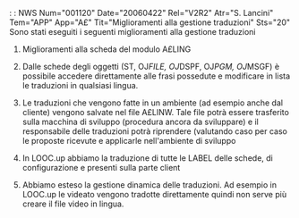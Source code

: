  :  : NWS Num="001120" Date="20060422" Rel="V2R2" Atr="S. Lancini" Tem="APP" App="A£" Tit="Miglioramenti alla gestione traduzioni" Sts="20"
Sono stati eseguiti i seguenti miglioramenti alla gestione traduzioni

1. Miglioramenti alla scheda del modulo A£LING

2. Dalle schede degli oggetti (ST, OJ*FILE, OJ*DSPF, OJ*PGM, OJ*MSGF) è possibile accedere
direttamente alle frasi possedute e modificare in lista le traduzioni in qualsiasi lingua.

3. Le traduzioni che vengono fatte in un ambiente (ad esempio anche dal cliente) vengono salvate
nel file A£LINW. Tale file potrà essere trasferito sulla macchina di sviluppo (procedura ancora da sviluppare) e il responsabile delle traduzioni potrà riprendere (valutando caso per caso le proposte ricevute e applicarle nell'ambiente di sviluppo

4. In LOOC.up abbiamo la traduzione di tutte le LABEL delle schede, di configurazione e presenti
sulla parte client

5. Abbiamo esteso la gestione dinamica delle traduzioni. Ad esempio in LOOC.up le videato vengono
tradotte direttamente quindi non serve più creare il file video in lingua.
